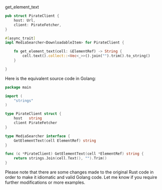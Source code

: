 get_element_text

```rust
pub struct PirateClient {
    host: Url,
    client: PirateFetcher,
}

#[async_trait]
impl MediaSearcher<DownloadableItem> for PirateClient {

    fn get_element_text(cell: &ElementRef) -> String {
        cell.text().collect::<Vec<_>>().join("").trim().to_string()
    }

}
```


Here is the equivalent source code in Golang:

```go
package main

import (
    "strings"
)

type PirateClient struct {
    host   string
    client PirateFetcher
}

type MediaSearcher interface {
    GetElementText(cell ElementRef) string
}

func (c *PirateClient) GetElementText(cell *ElementRef) string {
    return strings.Join(cell.Text(), "").Trim()
}
```

Please note that there are some changes made to the original Rust code in order to make it idiomatic and valid Golang code. Let me know if you require further modifications or more examples.